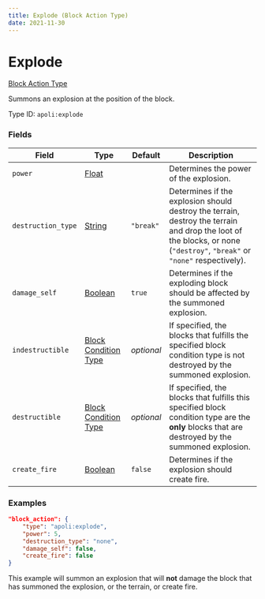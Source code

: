 ```yaml
---
title: Explode (Block Action Type)
date: 2021-11-30
---
```


# Explode

[Block Action Type](../block_action_types.md)

Summons an explosion at the position of the block.

Type ID: `apoli:explode`

### Fields

Field  | Type | Default | Description
-------|------| --------| -----------
`power` | [Float](../data_types/float.md) | | Determines the power of the explosion.
`destruction_type` | [String](../data_types/string.md) | `"break"` | Determines if the explosion should destroy the terrain, destroy the terrain and drop the loot of the blocks, or none (`"destroy"`, `"break"` or `"none"` respectively).
`damage_self` | [Boolean](../data_types/boolean.md) | `true` | Determines if the exploding block should be affected by the summoned explosion.
`indestructible` | [Block Condition Type](../block_condition_types.md) | _optional_ | If specified, the blocks that fulfills the specified block condition type is not destroyed by the summoned explosion.
`destructible` | [Block Condition Type](../block_condition_types.md) | _optional_ | If specified, the blocks that fulfills this specified block condition type are the **only** blocks that are destroyed by the summoned explosion.
`create_fire` | [Boolean](../data_types/boolean.md) | `false` | Determines if the explosion should create fire.

### Examples

```json
"block_action": {
    "type": "apoli:explode",
    "power": 5,
    "destruction_type": "none",
    "damage_self": false,
    "create_fire": false
}
```

This example will summon an explosion that will **not** damage the block that has summoned the explosion, or the terrain, or create fire.
